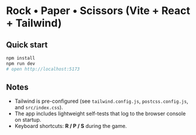 # Rock • Paper • Scissors (Vite + React + Tailwind)

## Quick start
```bash
npm install
npm run dev
# open http://localhost:5173
```

## Notes
- Tailwind is pre-configured (see `tailwind.config.js`, `postcss.config.js`, and `src/index.css`).
- The app includes lightweight self-tests that log to the browser console on startup.
- Keyboard shortcuts: **R / P / S** during the game.
